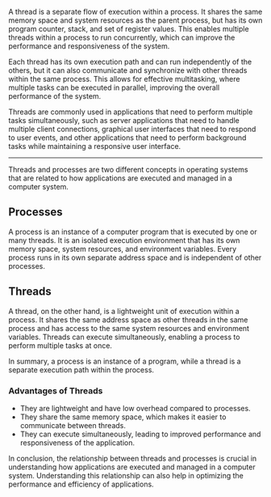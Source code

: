 A thread is a separate flow of execution within a process. It shares the same memory space and system resources as the parent process, but has its own program counter, stack, and set of register values. This enables multiple threads within a process to run concurrently, which can improve the performance and responsiveness of the system.

Each thread has its own execution path and can run independently of the others, but it can also communicate and synchronize with other threads within the same process. This allows for effective multitasking, where multiple tasks can be executed in parallel, improving the overall performance of the system.

Threads are commonly used in applications that need to perform multiple tasks simultaneously, such as server applications that need to handle multiple client connections, graphical user interfaces that need to respond to user events, and other applications that need to perform background tasks while maintaining a responsive user interface.


----

Threads and processes are two different concepts in operating systems that are related to how applications are executed and managed in a computer system.

## Processes

A process is an instance of a computer program that is executed by one or many threads. It is an isolated execution environment that has its own memory space, system resources, and environment variables. Every process runs in its own separate address space and is independent of other processes.

## Threads

A thread, on the other hand, is a lightweight unit of execution within a process. It shares the same address space as other threads in the same process and has access to the same system resources and environment variables. Threads can execute simultaneously, enabling a process to perform multiple tasks at once.

In summary, a process is an instance of a program, while a thread is a separate execution path within the process.

### Advantages of Threads

-   They are lightweight and have low overhead compared to processes.
-   They share the same memory space, which makes it easier to communicate between threads.
-   They can execute simultaneously, leading to improved performance and responsiveness of the application.

In conclusion, the relationship between threads and processes is crucial in understanding how applications are executed and managed in a computer system. Understanding this relationship can also help in optimizing the performance and efficiency of applications.

